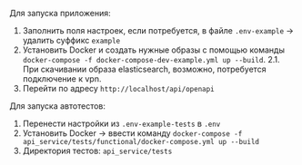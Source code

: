 Для запуска приложения:

1. Заполнить поля настроек, если потребуется, в файле `.env-example` -> удалить суффикс `example`
2. Установить Docker и создать нужные образы с помощью команды `docker-compose -f docker-compose-dev-example.yml up --build`.
   2.1. При скачивании образа elasticsearch, возможно, потребуется подключение к vpn.
3. Перейти по адресу `http://localhost/api/openapi`

Для запуска автотестов:

1. Перенести настройки из `.env-example-tests` в `.env`
2. Установить Docker -> ввести команду `docker-compose -f api_service/tests/functional/docker-compose.yml up --build`
3. Директория тестов: `api_service/tests`
